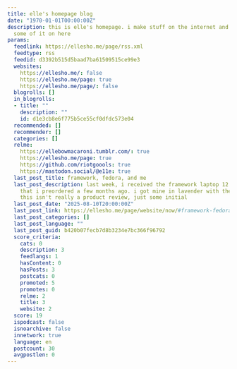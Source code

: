 ```yaml
---
title: elle's homepage blog
date: "1970-01-01T00:00:00Z"
description: this is elle's homepage. i make stuff on the internet and i will put
  some of it on here
params:
  feedlink: https://ellesho.me/page/rss.xml
  feedtype: rss
  feedid: d3392b515d5baad7ba61509515ce99e3
  websites:
    https://ellesho.me/: false
    https://ellesho.me/page: true
    https://ellesho.me/page/: false
  blogrolls: []
  in_blogrolls:
  - title: ""
    description: ""
    id: d1e3cb8e6f775b5ce55cf0dfdc573e04
  recommended: []
  recommender: []
  categories: []
  relme:
    https://ellebowmacaroni.tumblr.com/: true
    https://ellesho.me/page: true
    https://github.com/riotgoools: true
    https://mastodon.social/@e11e: true
  last_post_title: framework, fedora, and me
  last_post_description: last week, i received the framework laptop 12 (diy version)
    that i preordered a few months ago. i got mine in lavender with the i5 processor.
    this isn't really a product review, just some initial
  last_post_date: "2025-08-10T20:00:00Z"
  last_post_link: https://ellesho.me/page/website/now/#framework-fedora-me
  last_post_categories: []
  last_post_language: ""
  last_post_guid: b420b07fecb7d8b3234e7bc366f96792
  score_criteria:
    cats: 0
    description: 3
    feedlangs: 1
    hasContent: 0
    hasPosts: 3
    postcats: 0
    promoted: 5
    promotes: 0
    relme: 2
    title: 3
    website: 2
  score: 19
  ispodcast: false
  isnoarchive: false
  innetwork: true
  language: en
  postcount: 30
  avgpostlen: 0
---
```

